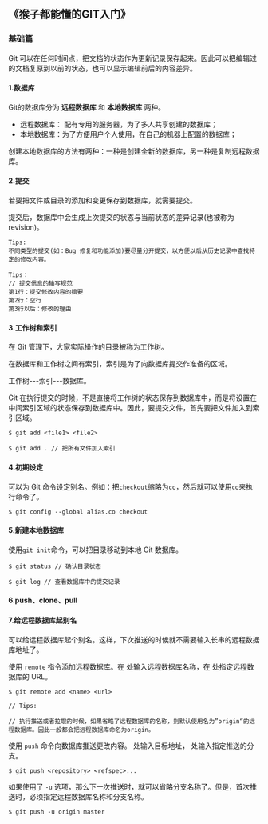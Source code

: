 ## 《猴子都能懂的GIT入门》

### 基础篇

Git 可以在任何时间点，把文档的状态作为更新记录保存起来。因此可以把编辑过的文档复原到以前的状态，也可以显示编辑前后的内容差异。

#### 1.数据库

Git的数据库分为 **远程数据库** 和 **本地数据库** 两种。

+ 远程数据库： 配有专用的服务器，为了多人共享创建的数据库；
+ 本地数据库：为了方便用户个人使用，在自己的机器上配置的数据库；

创建本地数据库的方法有两种：一种是创建全新的数据库，另一种是复制远程数据库。

#### 2.提交

若要把文件或目录的添加和变更保存到数据库，就需要提交。

提交后，数据库中会生成上次提交的状态与当前状态的差异记录(也被称为revision)。

```
Tips:
不同类型的提交(如：Bug 修复和功能添加)要尽量分开提交，以方便以后从历史记录中查找特定的修改内容。
```

```
Tips：
// 提交信息的输写规范
第1行：提交修改内容的摘要
第2行：空行
第3行以后：修改的理由
```

#### 3.工作树和索引

在 Git 管理下，大家实际操作的目录被称为工作树。

在数据库和工作树之间有索引，索引是为了向数据库提交作准备的区域。

工作树---索引---数据库。

Git 在执行提交的时候，不是直接将工作树的状态保存到数据库中，而是将设置在中间索引区域的状态保存到数据库中。因此，要提交文件，首先要把文件加入到索引区域。

```
$ git add <file1> <file2>

$ git add . // 把所有文件加入索引
```

#### 4.初期设定

可以为 Git 命令设定别名。例如：把```checkout```缩略为```co```，然后就可以使用```co```来执行命令了。

```
$ git config --global alias.co checkout
```

#### 5.新建本地数据库

使用```git init```命令，可以把目录移动到本地 Git 数据库。

```
$ git status // 确认目录状态

$ git log // 查看数据库中的提交记录
```

#### 6.push、clone、pull

#### 7.给远程数据库起别名

可以给远程数据库起个别名。这样，下次推送的时候就不需要输入长串的远程数据库地址了。

使用 ```remote``` 指令添加远程数据库。在 <name> 处输入远程数据库名称，在 <url> 处指定远程数据库的 URL。

```
$ git remote add <name> <url>

// Tips:

// 执行推送或者拉取的时候，如果省略了远程数据库的名称，则默认使用名为”origin“的远程数据库。因此一般都会把远程数据库命名为origin。
```

使用 ```push``` 命令向数据库推送更改内容。 <repository> 处输入目标地址， <refspec> 处输入指定推送的分支。

```
$ git push <repository> <refspec>...
```

如果使用了 ```-u``` 选项，那么下一次推送时，就可以省略分支名称了。但是，首次推送时，必须指定远程数据库名称和分支名称。

```
$ git push -u origin master
```